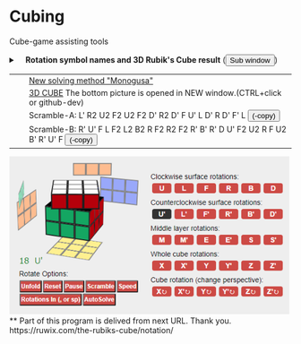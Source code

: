 # Cubing
Cube-game assisting tools
<div id="rotResol">
<details><summary> 　<strong>Rotation symbol names and 3D Rubik's Cube result</strong>
(<button type=button onclick="openSwin(this)">Sub window</button>)

<table><tr><td>　</td><td><a target="_blank" height="40px" width="800px" scrolling="yes" frameborder="0" href="https://noriofujii.github.io/Solve-method/Monogusa-Method.html">New solving method "Monogusa"</a>
</td></tr>
<tr><td>　</td><td><a target="cube3d" height="540px" width="300px" scrolling="no" frameborder="0" href="https://noriofujii.github.io/Cubing/unfold-cube.html">3D CUBE</a> The bottom picture is opened in NEW window.(CTRL+click or github-dev)
</td><tr><td>　</td><td>Scramble-A:<span> L' R2 U2 F2 U2 F2 D' R2 D' F U' L D' R D' F' L <button type="button" onclick="RotCopy(this)">(-copy)</button></span><br>
</td><tr><td>　</td><td>Scramble-B:<span> R' U' F L F2 L2 B2 R F2 R2 F2 R' B' R' D U' F2 U2 R F U2 B' R' U' F <button type="button" onclick="RotCopy(this)">(-copy)</button></span><br>
</td></tr>
</table>
</details>
  <img src="Cube3D.PNG" width=500>
</div>
**  Part of this program is delived from next URL. Thank you.<br>
    https://ruwix.com/the-rubiks-cube/notation/
